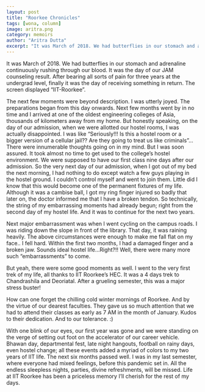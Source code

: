 ```yaml
---
layout: post
title: "Roorkee Chronicles"
tags: [wona, column]
image: aritra.png
category: memoirs
author: "Aritra Dutta"
excerpt: "It was March of 2018. We had butterflies in our stomach and adrenaline continuously rushing through our blood."
---
```


It was March of 2018. We had butterflies in our stomach and adrenaline continuously rushing through our blood. It was the day of our JAM counseling result. After bearing all sorts of pain for three years at the undergrad level, finally it was the day of receiving something in return. 
The screen displayed “IIT-Roorkee”.

The next few moments were beyond description. I was utterly joyed. The preparations began from this day onwards. Next few months went by in no time and I arrived at one of the oldest engineering colleges of Asia, thousands of kilometers away from my home. But honestly speaking, on the day of our admission, when we were allotted our hostel rooms, I was actually disappointed. I was like “Seriously!!! Is this a hostel room or a bigger version of  a cellular jail?? Are they going to treat us like criminals”… 
There were innumerable thoughts going on in my mind. But I was soon assured. It took almost no time to get used to the college’s hostel environment.
We were supposed to have our first class nine days after our admission. So the very next day of our admission, when I got out of my bed the next morning, I had nothing to do except watch a few guys playing in the hostel ground. I couldn’t control myself and went to join them. Little did I know that this would become one of the permanent fixtures of my life. 
Although it was a cambise ball, I got my ring finger injured so badly that later on, the doctor informed me that I have a broken tendon. So technically, the string of my embarrassing moments had already begun; right from the second day of my hostel life. And it was to continue for the next two years. 


Next major embarrassment was when I went cycling on the campus roads. I was riding down the slope in front of the library. That day, it was raining heavily. The above circumstances were enough to make me fall flat on my face.. I fell hard. Within the first two months, I had a damaged finger and a broken jaw. Sounds ideal hostel life…Right?!! 
Well, there were many more such “embarrassments” to come. 


But yeah, there were some good moments as well. I went to the very first trek of my life, all thanks to IIT Roorkee’s HEC. It was a 4 days trek to Chandrashila and Deoriatal. After a grueling semester, this was a major stress buster! 

How can one forget the chilling cold winter mornings of Roorkee. And by the virtue of our dearest faculties. They gave us so much attention that we had to attend their classes as early as 7 AM in the month of January. 
Kudos to their dedication. And to our tolerance. :)
 
With one blink of our eyes, our first year was gone and we were standing on the verge of setting out foot on the accelerator of our career vehicle. Bhawan day, departmental fest, late night hangouts, football on rainy days, even hostel change; all these events added a myriad of colors to my two years of IIT life. 
The next six months passed well. I was in my last semester, where everyone had mixed feelings, before this pandemic set in. 
All the endless sleepless nights, parties, divine refreshments, will be missed. Life at IIT Roorkee has been a priceless memory I’ll cherish for the rest of my days.
